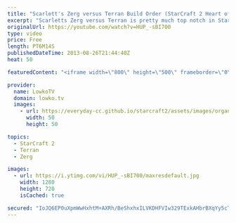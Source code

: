 ```yaml
---
title: "Scarlett's Zerg versus Terran Build Order (StarCraft 2 Heart of the Swarm)"
excerpt: "Scarletts Zerg versus Terran is pretty much top notch in StarCraft 2: Heart of the Swarm. This is the build order that she used in the WCS Finals that were happening last weekend.  Please keep in mind that she makes slight differences every now and then. For example sometimes she gets Zergling speed"
originalUrl: https://youtube.com/watch?v=HUP_-sBI700
type: video
price: Free
length: PT6M14S
publishedDateTime: 2013-08-26T21:44:40Z
heat: 50

featuredContent: "<iframe width=\"800\" height=\"500\" frameborder=\"0\" src=\"https://www.youtube.com/embed/HUP_-sBI700\" allow=\"accelerometer; autoplay; encrypted-media; gyroscope; picture-in-picture\" allowfullscreen></iframe>"

provider:
  name: LowkoTV
  domain: lowko.tv
  images:
    - url: https://everyday-cc.github.io/starcraft2/assets/images/organizations/lowko.tv-50x50.jpg
      width: 50
      height: 50

topics:
  - StarCraft 2
  - Terran
  - Zerg

images:
  - url: https://i.ytimg.com/vi/HUP_-sBI700/maxresdefault.jpg
    width: 1280
    height: 720
    isCached: true

secured: "IoJQ6EP0uXpmWwHxhtM+AXRh/BeShxhxILVKDHFVIw329TExkAHbrBXqYy5cTGYoq1nIYtVLb1O00M2oZdxDx9UDgd399g3uP55Dgxa52KjYCIoWvI+4j4HGWpyxaGWbvaNXHEMo6pSOiwj5MStSroHv6FRu96YokkoJmrNWdM6SojpduxJTPFGQYwDhaofjqzurIV+LEqMv0ysDKcT+TAcxkR4OjG9Piv5HgXdEfyfBYCBx+YxCHVXSpITuI8L5meXEPhfMk4RJ1MOw6h6g70yoxS/ZjzPdsGBq7iKd86/fo+fmE85EIWqvhmA+/WQQqX9+Nw2kv5agSomSFZ9BKLwv1363TtA65033aOlEMGyE7UdSImmdLjBOiEKVgAIMTd6SYgtX7p5z+a3m38gzseP2PJfWGOPywnb22tckxE4=;mn8FEPaJ80tPuFzZOYhx4g=="
---
```


